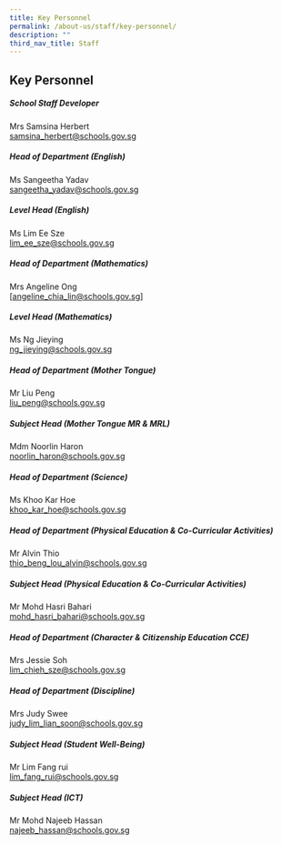```yaml
---
title: Key Personnel
permalink: /about-us/staff/key-personnel/
description: ""
third_nav_title: Staff
---
```

## Key Personnel
##### **School Staff Developer**
Mrs Samsina Herbert<br>
[samsina_herbert@schools.gov.sg](samsina_herbert@schools.gov.sg) 

##### **Head of Department (English)**
Ms Sangeetha Yadav<br>
[sangeetha_yadav@schools.gov.sg](sangeetha_yadav@schools.gov.sg) 

##### **Level Head (English)** 
Ms Lim Ee Sze<br>
[lim_ee_sze@schools.gov.sg](lim_ee_sze@schools.gov.sg) 

##### **Head of Department (Mathematics)**
Mrs Angeline Ong<br>
[angeline_chia_lin@schools.gov.sg]

##### **Level Head (Mathematics)**
Ms Ng Jieying<br>
[ng_jieying@schools.gov.sg](ng_jieying@schools.gov.sg)

##### **Head of Department (Mother Tongue)**
Mr Liu Peng<br>
[liu_peng@schools.gov.sg](liu_peng@schools.gov.sg)

##### **Subject Head (Mother Tongue MR & MRL)**
Mdm Noorlin Haron<br>
[noorlin_haron@schools.gov.sg](noorlin_haron@schools.gov.sg)

##### **Head of Department (Science)**
Ms Khoo Kar Hoe<br>
[khoo_kar_hoe@schools.gov.sg](khoo_kar_hoe@schools.gov.sg)

##### **Head of Department (Physical Education & Co-Curricular Activities)**
Mr Alvin Thio<br>
[thio_beng_lou_alvin@schools.gov.sg](thio_beng_lou_alvin@schools.gov.sg)

##### **Subject Head (Physical Education & Co-Curricular Activities)**
Mr Mohd Hasri Bahari<br>
[mohd_hasri_bahari@schools.gov.sg](mohd_hasri_bahar@schools.gov.sg)

##### **Head of Department (Character & Citizenship Education CCE)**
Mrs Jessie Soh<br>
[lim_chieh_sze@schools.gov.sg](lim_chieh_sze@schools.gov.sg)

##### **Head of Department (Discipline)**
Mrs Judy Swee<br>
[judy_lim_lian_soon@schools.gov.sg](judy_lim_lian_soon@schools.gov.sg)

##### **Subject Head (Student Well-Being)**
Mr Lim Fang rui<br>
[lim_fang_rui@schools.gov.sg](lim_fang_rui@schools.gov.sg)

##### **Subject Head (ICT)**
Mr Mohd Najeeb Hassan<br>
[najeeb_hassan@schools.gov.sg](najeeb_hassan@schools.gov.sg)